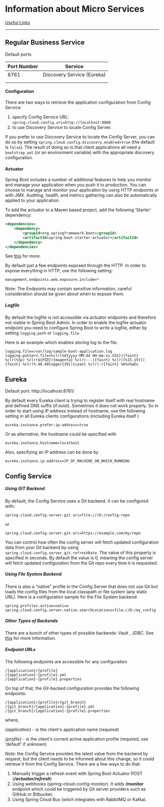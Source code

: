 # Information about Micro Services 
[Useful Links](useful_links.md)



------

## Regular Business Service

Default ports

| Port Number | Service                    |
| ----------- | -------------------------- |
| 8761        | Discovery Service (Eureka) |
|             |                            |
|             |                            |

#### Configuration

There are two ways to retrieve the application configuration from  Config Service:

1. specify Config Service URL:  `spring.cloud.config.uri=http://localhost:8888`
2. to use Discovery Service to locate Config Server.

If you prefer to use Discovery Service to locate the Config Server, you can do so by setting `spring.cloud.config.discovery.enabled=true` (the default is `false`). The result of doing so is that client applications all need a `bootstrap.yml` (or an environment variable) with the appropriate discovery configuration.



#### Actuator

Spring Boot includes a number of additional features to help you monitor and manage your application when you push it to production. You can choose to manage and monitor your application by using HTTP endpoints or with JMX. Auditing, health, and metrics gathering can also be automatically applied to your application.

To add the actuator to a Maven based project, add the following ‘Starter’ dependency:

```xml
<dependencies>
    <dependency>
        <groupId>org.springframework.boot</groupId>
        <artifactId>spring-boot-starter-actuator</artifactId>
    </dependency>
</dependencies>
```

See [this](https://docs.spring.io/spring-boot/docs/current/reference/html/production-ready-features.html) for more.



By default just a few endpoints exposed through the HTTP.  In order to expose everything in HTTP, use the following setting:

```properties
management.endpoints.web.exposure.include=*
```

Note: The Endpoints may contain sensitive information, careful consideration should be given about when to expose them. 

##### Logfile

By default the logfile is not accessible via actuator endpoints and therefore not visible in Spring Boot Admin. In order to enable the logfile actuator endpoint you need to configure Spring Boot to write a logfile, either by setting `logging.path` or `logging.file`.

Here is an example which enables storing log to the file. 

```properties
logging.file=/var/log/sample-boot-application.log 
logging.pattern.file=%clr(%d{yyyy-MM-dd HH:mm:ss.SSS}){faint} %clr(%5p) %clr(${PID}){magenta} %clr(---){faint} %clr([%15.15t]){faint} %clr(%-40.40logger{39}){cyan} %clr(:){faint} %m%n%wEx 
```



## Eureka 

Default port:  http://localhost:8761/

By default every Eureka client is trying to register itself with real hostname and  defined DNS suffix (if exist). Sometimes it does not work properly. So in order to  start using IP address instead of  hostname, use the following setting in all Eureka clients configurations (including Eureka itself )

```properties
eureka.instance.prefer-ip-address=true
```

 Or as alternative, the hostname could be specified with 

```properties
eureka.instance.hostname=localhost
```

Also, specifying an IP address can be done by

```properties
eureka.instance.ip-address=IP_OF_MACHINE_ON_WHICH_RUNNING
```



## Config Service

##### Using GIT Backend

By default, the Config Service uses a Git backend.   It can be configured with:

```properties
spring.cloud.config.server.git.uri=file:///D:/config-repo
```

or

```properties
spring.cloud.config.server.git.uri=https://example.com/my/repo
```

You can control how often the config server will fetch updated configuration data from your Git backend by using `spring.cloud.config.server.git.refreshRate`. The value of this property is specified in seconds. By default the value is 0, meaning the config server will fetch updated configuration from the Git repo every time it is requested.

##### Using File System Backend

There is also a “native” profile in the Config Server that does not use Git but loads the config files from the local classpath or file system (any static URL). Here is a configuration sample for the File System backend:

```properties
spring.profiles.active=native
spring.cloud.config.server.native.searchLocations=file://D:/my_config
```



##### Other Types  of Backends

There are a bunch of other types of possible backends: Vault , JDBC.   See  [this](https://cloud.spring.io/spring-cloud-config/multi/multi__spring_cloud_config_server.html) for more information.



##### Endpoint URLs

The following endpoints are accessible for any configuration 

```
/{application}/{profile}
/{application}-{profile}.yml
/{application}-{profile}.properties
```



On top of that, the *Git*-backed configuration provides the following endpoints:

```
/{application}/{profile}/{git_branch}
/{git_branch}/{application}-{profile}.yml
/{git_branch}/{application}-{profile}.properties
```

where, 

*{application}*  - is the client's application name (required)

*{profile}*  - is the client's current active application profile (required, use 'default' if unknown)



*Note:*  the Config Service provides the latest value from the backend by request, but the client needs to be informed about this change, so it could retrieve it from the  Config Service.  There are a few ways to do that:

1. Manually trigger a refresh event with Spring Boot Actuator POST (***/actuator/refresh***)
2. Using webhooks (spring-cloud-config-monitor). It adds **/monitor** endpoint which could be triggered by Git server providers such as GitHub or Bitbucket.
3. Using Spring Cloud Bus (witch integrates with RabbitMQ or Kafka).